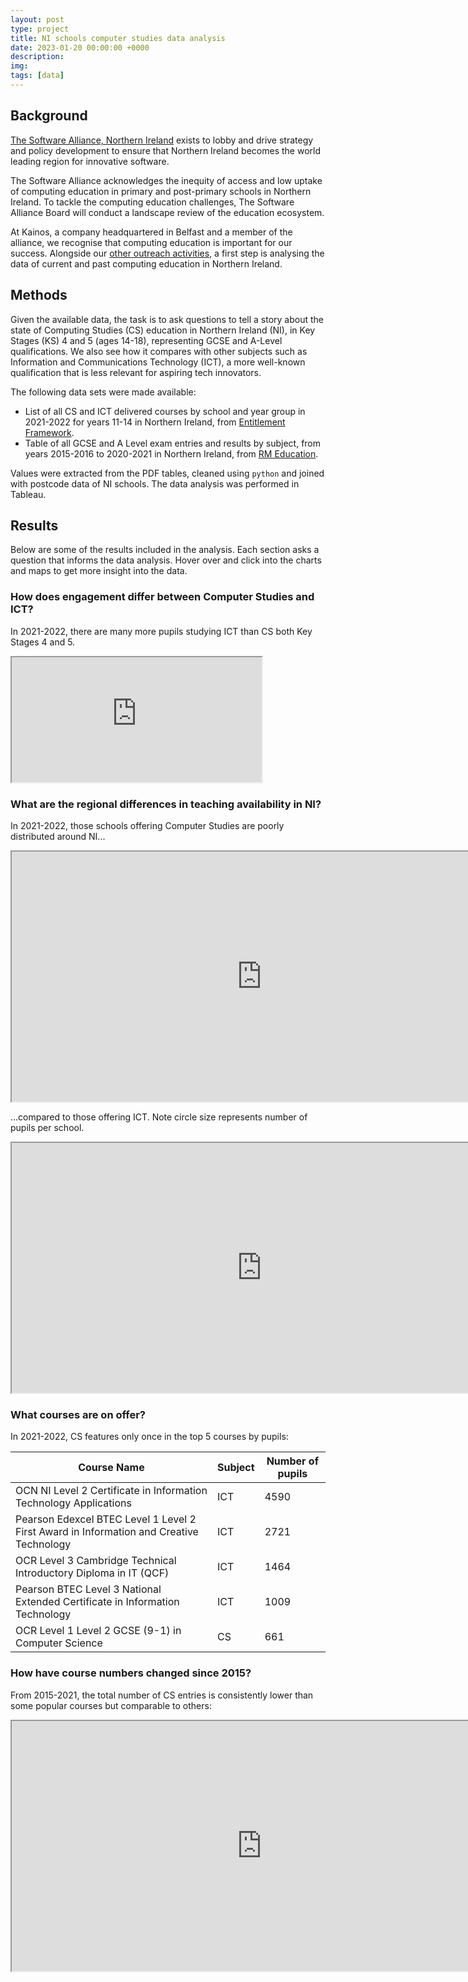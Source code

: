 ```yaml
---
layout: post
type: project
title: NI schools computer studies data analysis
date: 2023-01-20 00:00:00 +0000
description: 
img: 
tags: [data] 
---
```


## Background

[The Software Alliance, Northern Ireland](https://softwarealliancenorthernirelan.godaddysites.com/about) exists to lobby and drive strategy and policy development to ensure that Northern Ireland becomes the world leading region for innovative software.  

The Software Alliance acknowledges the inequity of access and low uptake of computing education in primary and post-primary schools in Northern Ireland. To tackle the computing education challenges, The Software Alliance Board will conduct a landscape review of the education ecosystem.  

At Kainos, a company headquartered in Belfast and a member of the alliance, we recognise that computing education is important for our success. Alongside our [other outreach activities](https://www.kainos.com/insights/news/kainos-tech-outreach-programme-receives-highly-commended-honour-responsible-business-awards), a first step is analysing the data of current and past computing education in Northern Ireland.

## Methods

Given the available data, the task is to ask questions to tell a story about the state of Computing Studies (CS) education in Northern Ireland (NI), in Key Stages (KS) 4 and 5 (ages 14-18), representing GCSE and A-Level qualifications. We also see how it compares with other subjects such as Information and Communications Technology (ICT), a more well-known qualification that is less relevant for aspiring tech innovators.

The following data sets were made available:

- List of all CS and ICT delivered courses by school and year group in 2021-2022 for years 11-14 in Northern Ireland, from [Entitlement Framework](https://www.education-ni.gov.uk/articles/entitlement-framework).
- Table of all GCSE and A Level exam entries and results by subject, from years 2015-2016 to 2020-2021 in Northern Ireland, from [RM Education](https://www.rm.com/).

Values were extracted from the PDF tables, cleaned using `python` and joined with postcode data of NI schools. The data analysis was performed in Tableau.

## Results

Below are some of the results included in the analysis. Each section asks a question that informs the data analysis. Hover over and click into the charts and maps to get more insight into the data.

### How does engagement differ between Computer Studies and ICT?

In 2021-2022, there are many more pupils studying ICT than CS both Key Stages 4 and 5.

<iframe
  src="https://andrewwango.github.io/assets/html/ni_outreach/Total_Pupils.html"
  style="width:400px;height:200px"
></iframe>

### What are the regional differences in teaching availability in NI?

In 2021-2022, those schools offering Computer Studies are poorly distributed around NI...

<iframe
  src="https://andrewwango.github.io/assets/html/ni_outreach/Map_CS.html"
  style="width:800px;height:400px"
></iframe>

...compared to those offering ICT. Note circle size represents number of pupils per school.

<iframe
  src="https://andrewwango.github.io/assets/html/ni_outreach/Map_ICT.html"
  style="width:800px;height:400px"
></iframe>



### What courses are on offer?

In 2021-2022, CS features only once in the top 5 courses by pupils:

| Course Name                                                                             | Subject | Number of pupils |
|-----------------------------------------------------------------------------------------|---------|------------------|
| OCN NI Level 2 Certificate in Information Technology Applications                       | ICT     | 4590             |
| Pearson Edexcel BTEC Level 1 Level 2 First Award in Information and Creative Technology | ICT     | 2721             |
| OCR Level 3 Cambridge Technical Introductory Diploma in IT (QCF)                        | ICT     | 1464             |
| Pearson BTEC Level 3 National Extended Certificate in Information Technology            | ICT     | 1009             |
| OCR Level 1 Level 2 GCSE (9-1) in Computer Science                                      | CS      | 661              |

### How have course numbers changed since 2015?

From 2015-2021, the total number of CS entries is consistently lower than some popular courses but comparable to others:

<iframe
  src="https://andrewwango.github.io/assets/html/ni_outreach/History.html"
  style="width:800px;height:400px"
></iframe>

